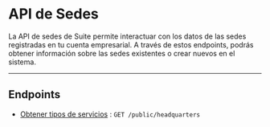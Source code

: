 # API de Sedes

La API de sedes de Suite permite interactuar con los datos de las sedes registradas en tu cuenta empresarial. A través de estos endpoints, podrás obtener información sobre las sedes existentes o crear nuevos en el sistema.

---

## Endpoints

- [Obtener tipos de servicios](/headquarters/endpoints/get-headquarters.md) : ```GET /public/headquarters```